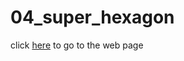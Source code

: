 # 04_super_hexagon

click [here](https://damix48.github.io/web_js/04_super_hexagon) to go to the web page

